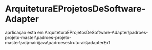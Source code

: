 # ArquiteturaEProjetosDeSoftware-Adapter

aprlicaçao esta em ArquiteturaEProjetosDeSoftware-Adapter\padroes-projeto-master\padroes-projeto-master\src\main\java\padroesestruturais\adapterEx1
